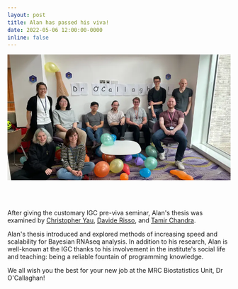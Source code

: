 ```yaml
---
layout: post
title: Alan has passed his viva!
date: 2022-05-06 12:00:00-0000
inline: false
---
```


<img src = "/assets/img/news/alan-viva-800.webp">

<br><br>

After giving the customary IGC pre-viva seminar, Alan's thesis was examined by
[Christopher Yau](https://cwcyau.github.io),
[Davide Risso](http://drisso.github.io), and
[Tamir Chandra](https://www.ed.ac.uk/mrc-human-genetics-unit/research/chandra-group). 

Alan's thesis introduced and explored methods of increasing speed and
scalability for Bayesian RNAseq analysis. In addition to his research, Alan is
well-known at the IGC thanks to his involvement in the institute's social life
and teaching: being a reliable fountain of programming knowledge. 

We all wish you the best for your new job at the MRC Biostatistics Unit, Dr 
O'Callaghan!

